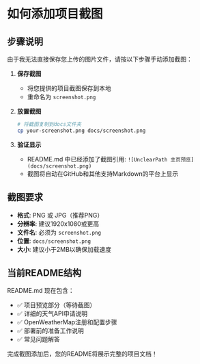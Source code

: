 # 如何添加项目截图

## 步骤说明

由于我无法直接保存您上传的图片文件，请按以下步骤手动添加截图：

1. **保存截图**
   - 将您提供的项目截图保存到本地
   - 重命名为 `screenshot.png`

2. **放置截图**
   ```bash
   # 将截图复制到docs文件夹
   cp your-screenshot.png docs/screenshot.png
   ```

3. **验证显示**
   - README.md 中已经添加了截图引用: `![UnclearPath 主页预览](docs/screenshot.png)`
   - 截图将自动在GitHub和其他支持Markdown的平台上显示

## 截图要求

- **格式**: PNG 或 JPG（推荐PNG）
- **分辨率**: 建议1920x1080或更高
- **文件名**: 必须为 `screenshot.png`
- **位置**: `docs/screenshot.png`
- **大小**: 建议小于2MB以确保加载速度

## 当前README结构

README.md 现在包含：
- ✅ 项目预览部分（等待截图）
- ✅ 详细的天气API申请说明
- ✅ OpenWeatherMap注册和配置步骤
- ✅ 部署前的准备工作说明
- ✅ 常见问题解答

完成截图添加后，您的README将展示完整的项目文档！
